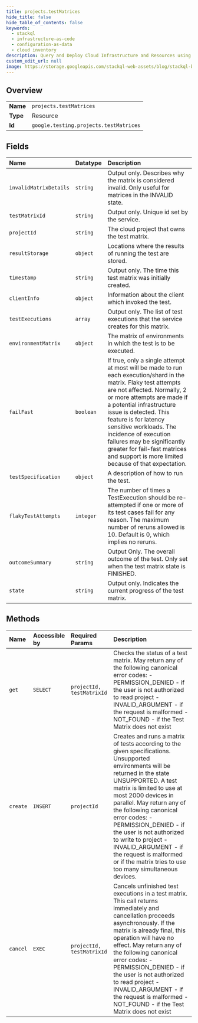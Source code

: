 ```yaml
---
title: projects.testMatrices
hide_title: false
hide_table_of_contents: false
keywords:
  - stackql
  - infrastructure-as-code
  - configuration-as-data
  - cloud inventory
description: Query and Deploy Cloud Infrastructure and Resources using SQL
custom_edit_url: null
image: https://storage.googleapis.com/stackql-web-assets/blog/stackql-blog-post-featured-image.png
---
```

  
    

## Overview
<table><tbody>
<tr><td><b>Name</b></td><td><code>projects.testMatrices</code></td></tr>
<tr><td><b>Type</b></td><td>Resource</td></tr>
<tr><td><b>Id</b></td><td><code>google.testing.projects.testMatrices</code></td></tr>
</tbody></table>

## Fields
| Name | Datatype | Description |
|:-----|:---------|:------------|
| `invalidMatrixDetails` | `string` | Output only. Describes why the matrix is considered invalid. Only useful for matrices in the INVALID state. |
| `testMatrixId` | `string` | Output only. Unique id set by the service. |
| `projectId` | `string` | The cloud project that owns the test matrix. |
| `resultStorage` | `object` | Locations where the results of running the test are stored. |
| `timestamp` | `string` | Output only. The time this test matrix was initially created. |
| `clientInfo` | `object` | Information about the client which invoked the test. |
| `testExecutions` | `array` | Output only. The list of test executions that the service creates for this matrix. |
| `environmentMatrix` | `object` | The matrix of environments in which the test is to be executed. |
| `failFast` | `boolean` | If true, only a single attempt at most will be made to run each execution/shard in the matrix. Flaky test attempts are not affected. Normally, 2 or more attempts are made if a potential infrastructure issue is detected. This feature is for latency sensitive workloads. The incidence of execution failures may be significantly greater for fail-fast matrices and support is more limited because of that expectation. |
| `testSpecification` | `object` | A description of how to run the test. |
| `flakyTestAttempts` | `integer` | The number of times a TestExecution should be re-attempted if one or more of its test cases fail for any reason. The maximum number of reruns allowed is 10. Default is 0, which implies no reruns. |
| `outcomeSummary` | `string` | Output Only. The overall outcome of the test. Only set when the test matrix state is FINISHED. |
| `state` | `string` | Output only. Indicates the current progress of the test matrix. |
## Methods
| Name | Accessible by | Required Params | Description |
|:-----|:--------------|:----------------|:------------|
| `get` | `SELECT` | `projectId, testMatrixId` | Checks the status of a test matrix. May return any of the following canonical error codes: - PERMISSION_DENIED - if the user is not authorized to read project - INVALID_ARGUMENT - if the request is malformed - NOT_FOUND - if the Test Matrix does not exist |
| `create` | `INSERT` | `projectId` | Creates and runs a matrix of tests according to the given specifications. Unsupported environments will be returned in the state UNSUPPORTED. A test matrix is limited to use at most 2000 devices in parallel. May return any of the following canonical error codes: - PERMISSION_DENIED - if the user is not authorized to write to project - INVALID_ARGUMENT - if the request is malformed or if the matrix tries to use too many simultaneous devices. |
| `cancel` | `EXEC` | `projectId, testMatrixId` | Cancels unfinished test executions in a test matrix. This call returns immediately and cancellation proceeds asynchronously. If the matrix is already final, this operation will have no effect. May return any of the following canonical error codes: - PERMISSION_DENIED - if the user is not authorized to read project - INVALID_ARGUMENT - if the request is malformed - NOT_FOUND - if the Test Matrix does not exist |
